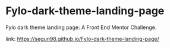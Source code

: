 # Fylo-dark-theme-landing-page
Fylo dark theme landing page: A Front End Mentor Challenge.

link: https://segun98.github.io/Fylo-dark-theme-landing-page/
